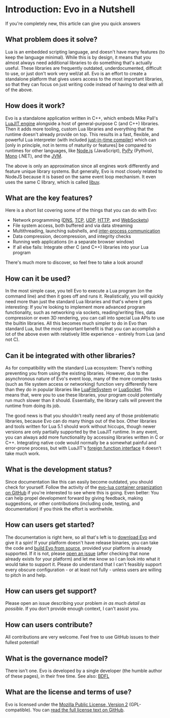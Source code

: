 # Introduction: Evo in a Nutshell

If you're completely new, this article can give you quick answers

## What problem does it solve?

Lua is an embedded scripting language, and doesn't have many features (to keep the language minimal). While this is by design, it means that you almost always need additional libraries to do something that's actually useful. These libraries are frequently outdated, underdocumented, difficult to use, or just don't work very well/at all. Evo is an effort to create a standalone platform that gives users access to the most important libraries, so that they can focus on just writing code instead of having to deal with all of the above.

## How does it work?

Evo is a standalone application written in C++, which embeds Mike Pall's [LuaJIT engine](http://luajit.org/) alongside a host of general-purpose C (and C++) libraries. Then it adds more tooling, custom Lua libraries and everything that the runtime doesn't already provide on top. This results in a fast, flexible, and powerful Lua interpreter (with included [just-in-time compiler](https://en.wikipedia.org/wiki/Just-in-time_compilation)) which can [only in principle, not in terms of maturity or features] be compared to runtimes for other languages, like [Node.js](https://en.wikipedia.org/wiki/Node.js) (JavaScript), [PyPy](https://en.wikipedia.org/wiki/PyPy) (Python), [Mono](https://en.wikipedia.org/wiki/Mono_(software)) (.NET), and the [JVM](https://en.wikipedia.org/wiki/Java_virtual_machine).

The above is only an approximation since all engines work differently and feature unique library systems. But generally, Evo is most closely related to NodeJS because it is based on the same event loop mechanism. It even uses the same C library, which is called [libuv](http://docs.libuv.org/en/v1.x/design.html).

## What are the key features?

Here is a short list covering some of the things that you can do with Evo:

* Network programming ([DNS](https://en.wikipedia.org/wiki/Domain_Name_System), [TCP](https://en.wikipedia.org/wiki/Transmission_Control_Protocol), [UDP](https://en.wikipedia.org/wiki/User_Datagram_Protocol), [HTTP](https://en.wikipedia.org/wiki/Hypertext_Transfer_Protocol), and [WebSockets](https://en.wikipedia.org/wiki/WebSocket))
* File system access, both buffered and via data streaming
* Multithreading, launching subshells, and [inter-process communication](https://en.wikipedia.org/wiki/Inter-process_communication)
* Data compression, decompression, and integrity checks
* Running web applications (in a separate browser window)
* If all else fails: Integrate other C (and C++) libraries into your Lua program

There's much more to discover, so feel free to take a look around!

## How can it be used?

In the most simple case, you tell Evo to execute a Lua program (on the command line) and then it goes off and runs it. Realistically, you will quickly need more than just the standard Lua libraries and that's where it gets interesting: If you're looking to implement more advanced program functionality, such as networking via sockets, reading/writing files, data compression or even 3D rendering, you can call into special Lua APIs to use the builtin libraries. All this becomes much simpler to do in Evo than standard Lua, but the most important benefit is that you can accomplish a lot of the above even with relatively little experience - entirely from Lua (and not C).

## Can it be integrated with other libraries?

As for compatibility with the standard Lua ecosystem: There's nothing preventing you from using the existing libraries. However, due to the asynchronous nature of Evo's event loop, many of the more complex tasks (such as file system access or networking) function very differently here than they do in popular libraries like [LuaFileSystem](https://lunarmodules.github.io/luafilesystem/) or [LuaSocket](https://lunarmodules.github.io/luasocket/). This means that, were you to use these libraries, your program could potentially run much slower than it should. Essentially, the library calls will prevent the runtime from doing its job.

The good news is that you shouldn't really need any of those problematic libraries, because Evo can do many things out of the box. Other libraries and tools written for Lua 5.1 should work without hiccups, though newer versions are only partially supported by the LuaJIT runtime. In any event, you can always add more functionality by accessing libraries written in C or C++. Integrating native code would normally be a somewhat painful and error-prone process, but with LuaJIT's [foreign function interface](http://luajit.org/ext_ffi.html) it doesn't take much work.

## What is the development status?

Since documentation like this can easily become outdated, you should check for yourself. Follow the activity of the [evo-lua container organization on GitHub](https://github.com/evo-lua) if you're interested to see where this is going. Even better: You can help propel development forward by giving feedback, making suggestions, or other contributions (including code, testing, and documentation) if you think the effort is worthwhile.

## How can users get started?

The documentation is right here, so all that's left is to [download Evo](https://github.com/evo-lua/evo-runtime/releases) and give it a spin! If your platform doesn't have release binaries, you can take the code and [build Evo from source](/docs/how-to-guides/building-from-source), provided your platform is already supported. If it is not, please [open an issue](https://github.com/evo-lua/evo-runtime/issues/new) (after checking that none already exists for your platform) and let me know so I can look into what it would take to support it. Please do understand that I can't feasibly support every obscure configuration - or at least not fully - unless users are willing to pitch in and help.

## How can users get support?

Please open an issue describing your problem *in as much detail as possible*. If you don't provide enough context, I can't assist you.

## How can users contribute?

All contributions are very welcome. Feel free to use GitHub issues to their fullest potential!

## What is the governance model?

There isn't one. Evo is developed by a single developer (the humble author of these pages), in their free time. See also: [BDFL](https://en.wikipedia.org/wiki/Benevolent_dictator_for_life)

## What are the license and terms of use?

Evo is licensed under the [Mozilla Public License, Version 2](https://www.mozilla.org/en-US/MPL/2.0/FAQ/) (GPL-compatible). You can [read the full license text on GitHub](https://github.com/evo-lua/evo-runtime/blob/main/LICENSE).
